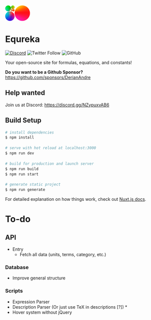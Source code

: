![logo](./static/assets/brand/logo.png)

# Equreka 
[![Discord](https://img.shields.io/discord/812053915356364811?style=flat&logo=discord&label=Discord&labelColor=f2f2f2)](https://discord.gg/NZypuxvAB6)
![Twitter Follow](https://img.shields.io/twitter/follow/Equreka?style=social)
![GitHub](https://img.shields.io/github/license/Equreka/Equreka?color=green&label=License)


Your open-source site for formulas, equations, and constants!

**Do you want to be a Github Sponsor?**
https://github.com/sponsors/DerianAndre

## Help wanted
Join us at Discord: https://discord.gg/NZypuxvAB6

## Build Setup

```bash
# install dependencies
$ npm install

# serve with hot reload at localhost:3000
$ npm run dev

# build for production and launch server
$ npm run build 
$ npm run start

# generate static project
$ npm run generate
```

For detailed explanation on how things work, check out [Nuxt.js docs](https://nuxtjs.org).

# To-do

## API
- Entry
  - Fetch all data (units, terms, category, etc.)

### Database
- Improve general structure

### Scripts
- Expression Parser
- Description Parser (Or just use TeX in descriptions [?]) *
- Hover system without jQuery
